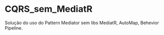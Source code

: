# CQRS_sem_MediatR
Solução do uso do Pattern Mediator sem libs MediatR, AutoMap, Behevior Pipeline.

